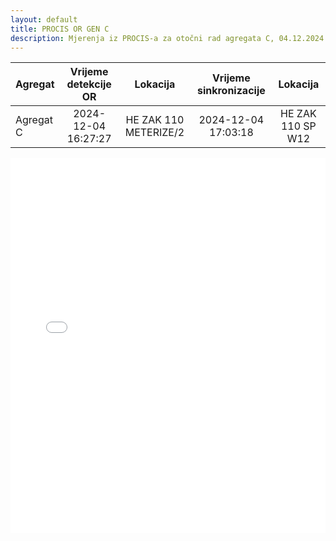 ```yaml
---
layout: default
title: PROCIS OR GEN C
description: Mjerenja iz PROCIS-a za otočni rad agregata C, 04.12.2024. u HE Zakučac
---
```


| Agregat | Vrijeme detekcije OR |  Lokacija             | Vrijeme sinkronizacije | Lokacija          |
| :------ | :------------------: | :------------------:  | :---------------------:|:-----------------:|
|Agregat C| 2024-12-04 16:27:27  | HE ZAK 110 METERIZE/2 | 2024-12-04 17:03:18    | HE ZAK 110 SP W12 |

<div class="wide-graph">
    <iframe src="{{ site.baseurl }}/ket-or/procis-or-gen-C.html" width="100%" height="600px" frameborder="0"></iframe>
</div>
